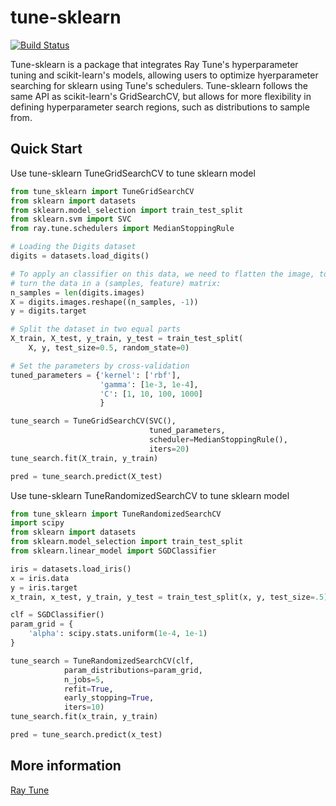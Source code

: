 # tune-sklearn
[![Build Status](https://travis-ci.com/ray-project/tune-sklearn.svg?branch=master)](https://travis-ci.com/ray-project/tune-sklearn)

Tune-sklearn is a package that integrates Ray Tune's hyperparameter tuning and scikit-learn's models, allowing users to optimize hyerparameter searching for sklearn using Tune's schedulers. Tune-sklearn follows the same API as scikit-learn's GridSearchCV, but allows for more flexibility in defining hyperparameter search regions, such as distributions to sample from.

## Quick Start
Use tune-sklearn TuneGridSearchCV to tune sklearn model
```python
from tune_sklearn import TuneGridSearchCV
from sklearn import datasets
from sklearn.model_selection import train_test_split
from sklearn.svm import SVC
from ray.tune.schedulers import MedianStoppingRule

# Loading the Digits dataset
digits = datasets.load_digits()

# To apply an classifier on this data, we need to flatten the image, to
# turn the data in a (samples, feature) matrix:
n_samples = len(digits.images)
X = digits.images.reshape((n_samples, -1))
y = digits.target

# Split the dataset in two equal parts
X_train, X_test, y_train, y_test = train_test_split(
    X, y, test_size=0.5, random_state=0)

# Set the parameters by cross-validation
tuned_parameters = {'kernel': ['rbf'],
                    'gamma': [1e-3, 1e-4],
                    'C': [1, 10, 100, 1000]
                    }

tune_search = TuneGridSearchCV(SVC(),
                               tuned_parameters,
                               scheduler=MedianStoppingRule(),
                               iters=20)
tune_search.fit(X_train, y_train)

pred = tune_search.predict(X_test)
```

Use tune-sklearn TuneRandomizedSearchCV to tune sklearn model

```python
from tune_sklearn import TuneRandomizedSearchCV
import scipy
from sklearn import datasets
from sklearn.model_selection import train_test_split
from sklearn.linear_model import SGDClassifier

iris = datasets.load_iris()
x = iris.data
y = iris.target
x_train, x_test, y_train, y_test = train_test_split(x, y, test_size=.5)

clf = SGDClassifier()
param_grid = {
    'alpha': scipy.stats.uniform(1e-4, 1e-1)
}

tune_search = TuneRandomizedSearchCV(clf,
            param_distributions=param_grid,
            n_jobs=5,
            refit=True,
            early_stopping=True,
            iters=10)
tune_search.fit(x_train, y_train)

pred = tune_search.predict(x_test)
```

## More information
[Ray Tune](https://ray.readthedocs.io/en/latest/tune.html)
